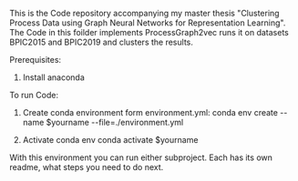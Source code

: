 This is the Code repository accompanying my master thesis "Clustering Process Data using Graph Neural Networks for Representation Learning".
The Code in this foilder implements ProcessGraph2vec runs it on datasets BPIC2015 and BPIC2019 and clusters the results.

Prerequisites:
1. Install anaconda

To run Code:
1. Create conda environment form environment.yml:
conda env create --name $yourname --file=./environment.yml

2. Activate conda env
conda activate $yourname

With this environment you can run either subproject. Each has its own readme, what steps you need to do next.